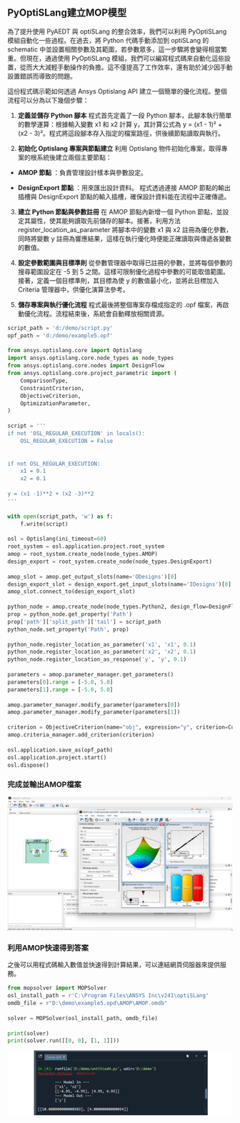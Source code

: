 PyOptiSLang建立MOP模型
---

為了提升使用 PyAEDT 與 optiSLang 的整合效率，我們可以利用 PyOptiSLang 模組自動化一些過程。在過去，將 Python 代碼手動添加到 optiSLang 的 schematic 中並設置相關參數及其範圍，若參數眾多，這一步驟將會變得相當繁重。但現在，通過使用 PyOptiSLang 模組，我們可以編寫程式碼來自動化這些設置，從而大大減輕手動操作的負擔。這不僅提高了工作效率，還有助於減少因手動設置錯誤而導致的問題。

這份程式碼示範如何透過 Ansys Optislang API 建立一個簡單的優化流程。整個流程可以分為以下幾個步驟：
 
1. **定義並儲存 Python 腳本** 
程式首先定義了一段 Python 腳本，此腳本執行簡單的數學運算：根據輸入變數 x1 和 x2 計算 y，其計算公式為 y = (x1 - 1)² + (x2 - 3)²。程式將這段腳本存入指定的檔案路徑，供後續節點讀取與執行。
 
2. **初始化 Optislang 專案與節點建立** 
利用 Optislang 物件初始化專案，取得專案的根系統後建立兩個主要節點： 
  - **AMOP 節點** ：負責管理設計樣本與參數設定。
 
  - **DesignExport 節點** ：用來匯出設計資料。
程式透過連接 AMOP 節點的輸出插槽與 DesignExport 節點的輸入插槽，確保設計資料能在流程中正確傳遞。
 
3. **建立 Python 節點與參數註冊** 
在 AMOP 節點內新增一個 Python 節點，並設定其屬性，使其能夠讀取先前儲存的腳本。接著，利用方法 register_location_as_parameter 將腳本中的變數 x1 與 x2 註冊為優化參數，同時將變數 y 註冊為響應結果，這樣在執行優化時便能正確讀取與傳遞各變數的數值。
 
4. **設定參數範圍與目標準則** 
從參數管理器中取得已註冊的參數，並將每個參數的搜尋範圍設定在 -5 到 5 之間。這樣可限制優化過程中參數的可能取值範圍。接著，定義一個目標準則，其目標為使 y 的數值最小化，並將此目標加入 Criteria 管理器中，供優化演算法參考。
 
5. **儲存專案與執行優化流程** 
程式最後將整個專案存檔成指定的 .opf 檔案，再啟動優化流程。流程結束後，系統會自動釋放相關資源。

```python
script_path = 'd:/demo/script.py'
opf_path = 'd:/demo/example5.opf'

from ansys.optislang.core import Optislang
import ansys.optislang.core.node_types as node_types
from ansys.optislang.core.nodes import DesignFlow
from ansys.optislang.core.project_parametric import (
    ComparisonType,
    ConstraintCriterion,
    ObjectiveCriterion,
    OptimizationParameter,
)

script = '''
if not 'OSL_REGULAR_EXECUTION' in locals(): 
    OSL_REGULAR_EXECUTION = False


if not OSL_REGULAR_EXECUTION:
    x1 = 0.1
    x2 = 0.1

y = (x1 -1)**2 + (x2 -3)**2
'''

with open(script_path, 'w') as f:
    f.write(script)

osl = Optislang(ini_timeout=60)
root_system = osl.application.project.root_system
amop = root_system.create_node(node_types.AMOP)
design_export = root_system.create_node(node_types.DesignExport)

amop_slot = amop.get_output_slots(name='ODesigns')[0]
design_export_slot = design_export.get_input_slots(name='IDesigns')[0]
amop_slot.connect_to(design_export_slot)

python_node = amop.create_node(node_types.Python2, design_flow=DesignFlow.RECEIVE_SEND)
prop = python_node.get_property('Path')
prop['path']['split_path']['tail'] = script_path
python_node.set_property('Path', prop)

python_node.register_location_as_parameter('x1', 'x1', 0.1)
python_node.register_location_as_parameter('x2', 'x2', 0.1)
python_node.register_location_as_response('y', 'y', 0.1)

parameters = amop.parameter_manager.get_parameters()
parameters[0].range = [-5.0, 5.0]
parameters[1].range = [-5.0, 5.0]

amop.parameter_manager.modify_parameter(parameters[0])
amop.parameter_manager.modify_parameter(parameters[1])

criterion = ObjectiveCriterion(name="obj", expression="y", criterion=ComparisonType.MIN)
amop.criteria_manager.add_criterion(criterion)

osl.application.save_as(opf_path)
osl.application.project.start()
osl.dispose()
```

### 完成並輸出AMOP檔案
![2025-02-01_12-41-58](/assets/2025-02-01_12-41-58.png)

### 利用AMOP快速得到答案
之後可以用程式碼輸入數值並快速得到計算結果，可以連結網頁伺服器來提供服務。

``` python
from mopsolver import MOPSolver
osl_install_path = r'C:\Program Files\ANSYS Inc\v241\optiSLang'
omdb_file = r"D:\demo\example5.opd\AMOP\AMOP.omdb"

solver = MOPSolver(osl_install_path, omdb_file)

print(solver)
print(solver.run([[0, 0], [1, 1]]))
```

![2024-05-30_14-49-54](/assets/2024-05-30_14-49-54.png)